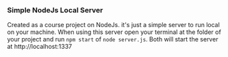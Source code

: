 <h3>Simple NodeJs Local Server</h3>

<p>Created as a course project on NodeJs. it's just a simple server to run local on your machine.
When using this server open your terminal at the folder of your project and run <code>npm start</code> of <code>node server.js</code>. 
Both will start the server at http://localhost:1337</p>
